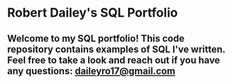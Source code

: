 # Robert Dailey's SQL Portfolio
## Welcome to my SQL portfolio! This code repository contains examples of SQL I've written. Feel free to take a look and reach out if you have any questions: daileyro17@gmail.com
